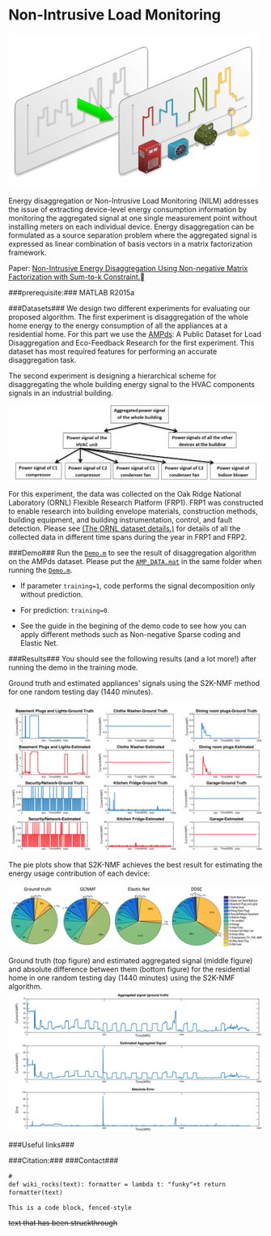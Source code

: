# Non-Intrusive Load Monitoring #
![LD](/LD.png)

Energy disaggregation or Non-Intrusive Load Monitoring (NILM) addresses the issue of extracting device-level energy consumption information by monitoring the aggregated signal at one single measurement point without installing meters on each individual device. Energy disaggregation can be formulated as a source separation problem where the aggregated signal is expressed as linear combination of basis vectors in a matrix factorization framework.

Paper: 
[Non-Intrusive Energy Disaggregation Using Non-negative Matrix Factorization with Sum-to-k Constraint.](http://ieeexplore.ieee.org/abstract/document/7835299/)


###prerequisite:###
MATLAB R2015a

###Datasets###
We design two different experiments for
evaluating our proposed algorithm. The first experiment is
disaggregation of the whole home energy to the energy consumption
of all the appliances at a residential home. 
For this part we use the [AMPds](http://ampds.org/): A Public Dataset for
Load Disaggregation and Eco-Feedback Research for
the first experiment. This dataset has most required features
for performing an accurate disaggregation task.

The second experiment is designing a hierarchical scheme for
disaggregating the whole building energy signal to the HVAC
components signals in an industrial building.

![Diag](blockdiag1.PNG)

For this experiment, the data was collected on the
Oak Ridge National Laboratory (ORNL) Flexible Research
Platform (FRP1). FRP1 was constructed to enable
research into building envelope materials, construction methods,
building equipment, and building instrumentation, control,
and fault detection. Please see [(The ORNL dataset details.)](/data/ORNL_data_info.zip) for details of all the 
collected data in different time spans during the year in FRP1 and FRP2. 

###Demo###
Run the [`Demo.m`](/Demo.m) to see the result of disaggregation algorithm on the AMPds dataset. 
Please put the [`AMP_DATA.mat`](/AMP_DATA.mat) in the same folder when running the [`Demo.m`](/Demo.m).


* If parameter `training=1`, code performs the signal decomposition only without prediction. 

* For prediction: `training=0`.

* See the guide in the begining of the demo code to see how you can apply different methods such as Non-negative Sparse coding and Elastic Net. 



###Results###
You should see the following results (and a lot more!) after running the demo in the training mode. 

Ground truth and estimated appliances’ signals using the S2K-NMF method for one random testing day (1440 minutes).

![f1](alldev2.png)


The pie plots show that S2K-NMF achieves the best result for estimating the energy usage contribution of each device:

![f2](pie2.png)



Ground truth (top figure) and estimated aggregated signal (middle
figure) and absolute difference between them (bottom figure) for the residential
home in one random testing day (1440 minutes) using the S2K-NMF
algorithm.
![f3](AGG_2.png)




###Useful links###

###Citation:###
###Contact###
```
#
def wiki_rocks(text): formatter = lambda t: "funky"+t return formatter(text) 

```

~~~~
This is a code block, fenced-style
~~~~

~~text that has been struckthrough~~

